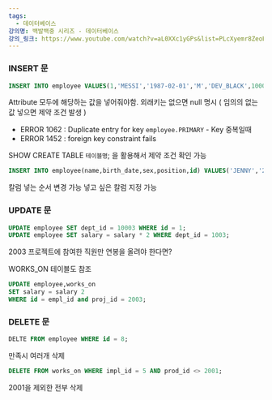 ```yaml
---
tags:
  - 데이터베이스
강의명: 백발백중 시리즈 - 데이터베이스
강의_링크: https://www.youtube.com/watch?v=aL0XXc1yGPs&list=PLcXyemr8ZeoREWGhhZi5FZs6cvymjIBVe
---
```

### INSERT 문

```sql
INSERT INTO employee VALUES(1,'MESSI','1987-02-01','M','DEV_BLACK',1000000,null);
```

Attribute 모두에 해당하는 값을 넣어줘야함.
외래키는 없으면 null 명시 ( 임의의 없는 값 넣으면 제약 조건 발생 )

- ERROR 1062 : Duplicate entry for key `employee.PRIMARY` - Key 중복일때
- ERROR 1452 : foreign key constraint fails

SHOW CREATE TABLE `테이블명`; 을 활용해서 제약 조건 확인 가능

```sql
INSERT INTO employee(name,birth_date,sex,position,id) VALUES('JENNY','2000-10-12','F','DEV_BACK',3);
```

칼럼 넣는 순서 변경 가능
넣고 싶은 칼럼 지정 가능
### UPDATE 문

```sql
UPDATE employee SET dept_id = 10003 WHERE id = 1;
UPDATE employee SET salary = salary * 2 WHERE dept_id = 1003;
```

2003 프로젝트에 참여한 직원만 연봉을 올려야 한다면?

WORKS_ON 테이블도 참조
```sql
UPDATE employee,works_on
SET salary = salary 2
WHERE id = empl_id and proj_id = 2003;
```

### DELETE 문

```sql
DELTE FROM employee WHERE id = 8;
```

만족시 여러개 삭제
```sql
DELETE FROM works_on WHERE impl_id = 5 AND prod_id <> 2001;
```

2001을 제외한 전부 삭제
